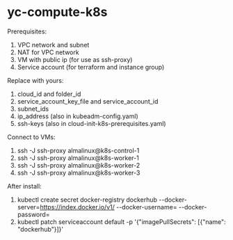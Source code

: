 # yc-compute-k8s
Prerequisites:
1. VPC network and subnet
2. NAT for VPC network
3. VM with public ip (for use as ssh-proxy)
4. Service account (for terraform and instance group)

Replace with yours:
1. cloud_id and folder_id
3. service_account_key_file and service_account_id
5. subnet_ids
6. ip_address (also in kubeadm-config.yaml)
7. ssh-keys (also in cloud-init-k8s-prerequisites.yaml)

Connect to VMs:
1. ssh -J ssh-proxy almalinux@k8s-control-1
2. ssh -J ssh-proxy almalinux@k8s-worker-1
3. ssh -J ssh-proxy almalinux@k8s-worker-2
4. ssh -J ssh-proxy almalinux@k8s-worker-3

After install:
1. kubectl create secret docker-registry dockerhub --docker-server=https://index.docker.io/v1/ --docker-username=<your-name> --docker-password=<your-pword>
2. kubectl patch serviceaccount default -p '{"imagePullSecrets": [{"name": "dockerhub"}]}'